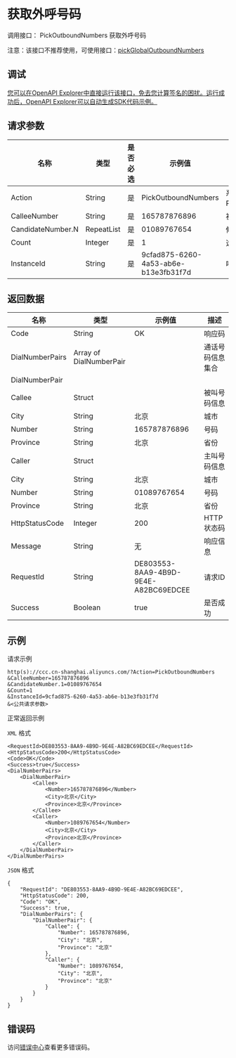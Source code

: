 # 获取外呼号码

调用接口： PickOutboundNumbers 获取外呼号码

注意：该接口不推荐使用，可使用接口：[pickGlobalOutboundNumbers](https://help.aliyun.com/document_detail/70126.html?spm=5176.11065259.1996646101.searchclickresult.7afa1a8bz0zkZ2)

## 调试

[您可以在OpenAPI Explorer中直接运行该接口，免去您计算签名的困扰。运行成功后，OpenAPI Explorer可以自动生成SDK代码示例。](https://api.aliyun.com/#product=CCC&api=PickOutboundNumbers&type=RPC&version=2017-07-05)

## 请求参数

|名称|类型|是否必选|示例值|描述|
|--|--|----|---|--|
|Action|String|是|PickOutboundNumbers|系统规定参数。取值：PickOutboundNumbers。 |
|CalleeNumber|String|是|165787876896|被叫号码 |
|CandidateNumber.N|RepeatList|是|01089767654|候选主叫号码 |
|Count|Integer|是|1|选中的号码个数 |
|InstanceId|String|是|9cfad875-6260-4a53-ab6e-b13e3fb31f7d|呼叫中心实例ID |

## 返回数据

|名称|类型|示例值|描述|
|--|--|---|--|
|Code|String|OK|响应码 |
|DialNumberPairs|Array of DialNumberPair| |通话号码信息集合 |
|DialNumberPair| | | |
|Callee|Struct| |被叫号码信息 |
|City|String|北京|城市 |
|Number|String|165787876896|号码 |
|Province|String|北京|省份 |
|Caller|Struct| |主叫号码信息 |
|City|String|北京|城市 |
|Number|String|01089767654|号码 |
|Province|String|北京|省份 |
|HttpStatusCode|Integer|200|HTTP状态码 |
|Message|String|无|响应信息 |
|RequestId|String|DE803553-8AA9-4B9D-9E4E-A82BC69EDCEE|请求ID |
|Success|Boolean|true|是否成功 |

## 示例

请求示例

```
http(s)://ccc.cn-shanghai.aliyuncs.com/?Action=PickOutboundNumbers
&CalleeNumber=165787876896
&CandidateNumber.1=01089767654
&Count=1
&InstanceId=9cfad875-6260-4a53-ab6e-b13e3fb31f7d
&<公共请求参数>
```

正常返回示例

`XML` 格式

```
<RequestId>DE803553-8AA9-4B9D-9E4E-A82BC69EDCEE</RequestId>
<HttpStatusCode>200</HttpStatusCode>
<Code>OK</Code>
<Success>true</Success>
<DialNumberPairs>
    <DialNumberPair>
        <Callee>
            <Number>165787876896</Number>
            <City>北京</City>
            <Province>北京</Province>
        </Callee>
        <Caller>
            <Number>1089767654</Number>
            <City>北京</City>
            <Province>北京</Province>
        </Caller>
    </DialNumberPair>
</DialNumberPairs>
```

`JSON` 格式

```
{
    "RequestId": "DE803553-8AA9-4B9D-9E4E-A82BC69EDCEE",
    "HttpStatusCode": 200,
    "Code": "OK",
    "Success": true,
    "DialNumberPairs": {
        "DialNumberPair": {
            "Callee": {
                "Number": 165787876896,
                "City": "北京",
                "Province": "北京"
            },
            "Caller": {
                "Number": 1089767654,
                "City": "北京",
                "Province": "北京"
            }
        }
    }
}
```

## 错误码

访问[错误中心](https://error-center.aliyun.com/status/product/CCC)查看更多错误码。


